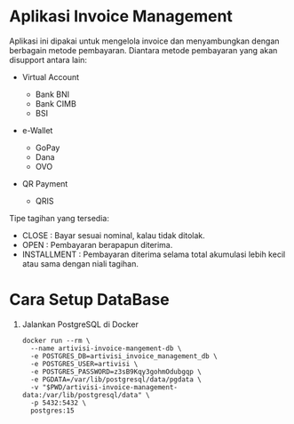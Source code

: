 # Aplikasi Invoice Management

Aplikasi ini dipakai untuk mengelola invoice dan menyambungkan dengan berbagain metode pembayaran.
Diantara metode pembayaran yang akan disupport antara lain:

* Virtual Account
  * Bank BNI
  * Bank CIMB
  * BSI
  

* e-Wallet
  * GoPay
  * Dana
  * OVO


* QR Payment
  * QRIS

Tipe tagihan yang tersedia:
* CLOSE : Bayar sesuai nominal, kalau tidak ditolak.
* OPEN : Pembayaran berapapun diterima.
* INSTALLMENT : Pembayaran diterima selama total akumulasi lebih kecil atau sama dengan niali tagihan.


# Cara Setup DataBase                                                                         
1. Jalankan PostgreSQL di Docker                                                              
    ```                                                                                       
    docker run --rm \
      --name artivisi-invoice-mangement-db \
      -e POSTGRES_DB=artivisi_invoice_management_db \
      -e POSTGRES_USER=artivisi \
      -e POSTGRES_PASSWORD=z3sB9Kqy3gohmOdubgqp \
      -e PGDATA=/var/lib/postgresql/data/pgdata \
      -v "$PWD/artivisi-invoice-management-data:/var/lib/postgresql/data" \
      -p 5432:5432 \
      postgres:15                                                                             
    ```      
